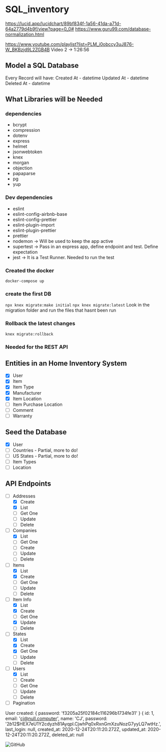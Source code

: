 # SQL_inventory

https://lucid.app/lucidchart/89bf834f-1a56-41da-a71d-64a2779d4b9f/view?page=0_0#
https://www.guru99.com/database-normalization.html

https://www.youtube.com/playlist?list=PLM_i0obccy3uJ876-W_BKBzjd9L2ZGB4B
Video 2 -> 1:26:56
## Model a SQL Database

Every Record will have:
Created At - datetime
Updated At - datetime
Deleted At - datetime

## What Libraries will be Needed

### dependencies
 - bcrypt
 - compression
 - dotenv
 - express
 - helmet
 - jsonwebtoken
 - knex
 - morgan
 - objection
 - papaparse
 - pg
 - yup
### Dev dependencies

 - eslint
 - eslint-config-airbnb-base
 - eslint-config-prettier
 - eslint-plugin-import
 - eslint-plugin-prettier
 - prettier 
 - nodemon -> Will be used to keep the app active
 - supertest -> Pass in an express app, define endpoint and test. Define expectation
 - jest      -> It is a Test Runner. Needed to run the test

### Created the docker 
`docker-compose up`

### create the first DB

`npx knex migrate:make initial`
`npx knex migrate:latest` Look in the migration folder and run the files that hasnt been run

### Rollback the latest changes 
`knex migrate:rollback`

### Needed for the REST API




## Entities in an Home Inventory System

* [x] User
* [x] Item
* [x] Item Type
* [x] Manufacturer
* [x] Item Location
* [ ] Item Purchase Location
* [ ] Comment
* [ ] Warranty

## Seed the Database

* [x] User
* [ ] Countries - Partial, more to do!
* [ ] US States - Partial, more to do!
* [ ] Item Types
* [ ] Location

## API Endpoints

* [ ] Addresses
  * [x] Create
  * [x] List
  * [ ] Get One
  * [ ] Update
  * [ ] Delete
* [ ] Companies
  * [x] List
  * [ ] Get One
  * [ ] Create
  * [ ] Update
  * [ ] Delete
* [ ] Items
  * [x] List
  * [x] Create
  * [ ] Get One
  * [ ] Update
  * [ ] Delete
* [ ] Item Info
  * [x] List
  * [x] Create
  * [ ] Get One
  * [x] Update
  * [ ] Delete
* [ ] States
  * [x] List
  * [x] Create
  * [x] Get One
  * [ ] Update
  * [ ] Delete
* [ ] Users
  * [x] List
  * [ ] Create
  * [ ] Get One
  * [ ] Update
  * [ ] Delete

* [ ] Pagination

User created: { password: 'f3205a25f02184c116296b1734fe31' } {
  id: 1,
  email: 'cj@null.computer',
  name: 'CJ',
  password: '$2b$12$HEX7eU1Y2cdyzh81Ayqpl.CjwhPq0xRxnGmXzuNozG7yyLQ7wtHz.',
  last_login: null,
  created_at: 2020-12-24T20:11:20.272Z,
  updated_at: 2020-12-24T20:11:20.272Z,
  deleted_at: null

![GitHub](https://img.shields.io/github/license/petebdeblois/SQL_inventory?style=plastic)
